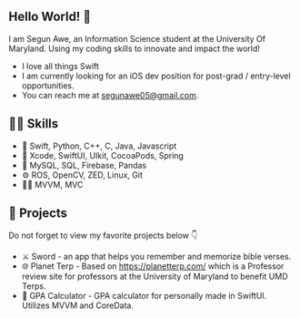 ## Hello World! 👋
I am Segun Awe, an Information Science student at the University Of Maryland. Using my coding skills to innovate and impact the world! 
- I love all things Swift
- I am currently looking for an iOS dev position for post-grad / entry-level opportunities.
- You can reach me at segunawe05@gmail.com.

## 👨‍💻 Skills 
- 📱 Swift, Python, C++, C, Java, Javascript
- 🔨 Xcode, SwiftUI, UIkit, CocoaPods, Spring
- 📅 MySQL, SQL, Firebase, Pandas
- ⚙️ ROS, OpenCV, ZED, Linux, Git
- 👷‍♂️ MVVM, MVC

## 🧠 Projects
Do not forget to view my favorite projects below 👇
- ⚔️ Sword - an app that helps you remember and memorize bible verses.
- 🌐 Planet Terp - Based on https://planetterp.com/ which is a Professor review site for professors at the University of Maryland to benefit UMD Terps.
- 📱 GPA Calculator - GPA calculator for personally made in SwiftUI. Utilizes MVVM and CoreData.

<!---
SegunAwe05/SegunAwe05 is a ✨ special ✨ repository because its `README.md` (this file) appears on your GitHub profile.
You can click the Preview link to take a look at your changes.
--->

